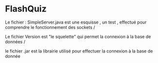 # FlashQuiz

Le fichier : SimpleServer.java est une esquisse , un test , effectué pour comprendre le fonctionnement des sockets /   

Le fichier Version est "le squelette" qui permet la connexion à la base de données /    

le fichier .jar est la librairie utilisé pour effectuer la connexion à la base de donnée
